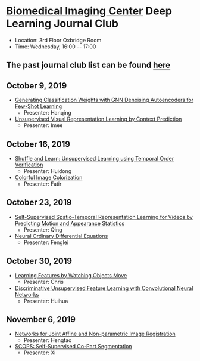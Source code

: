 
# [Biomedical Imaging Center](http://biotech.rpi.edu/centers/bic) Deep Learning Journal Club

* Location: 3rd Floor Oxbridge Room
* Time: Wednesday, 16:00 -- 17:00

## The past journal club list can be found [here](past_list.md)


## October 9, 2019

* [Generating Classification Weights with GNN Denoising Autoencoders for
Few-Shot Learning](http://openaccess.thecvf.com/content_CVPR_2019/papers/Gidaris_Generating_Classification_Weights_With_GNN_Denoising_Autoencoders_for_Few-Shot_Learning_CVPR_2019_paper.pdf)
	* Presenter: Hanqing
* [Unsupervised Visual Representation Learning by Context Prediction](https://arxiv.org/pdf/1505.05192.pdf)
  	* Presenter: Imee


## October 16, 2019

* [Shuffle and Learn: Unsupervised Learning using Temporal Order Verification](https://arxiv.org/pdf/1603.08561.pdf)
	* Presenter: Huidong
* [Colorful Image Colorization](https://arxiv.org/pdf/1603.08511.pdf)
  	* Presenter: Fatir


## October 23, 2019

* [Self-Supervised Spatio-Temporal Representation Learning for Videos by Predicting Motion and Appearance Statistics](https://arxiv.org/abs/1904.03597)
	* Presenter: Qing
* [Neural Ordinary Differential Equations](https://papers.nips.cc/paper/7892-neural-ordinary-differential-equations.pdf)
  	* Presenter: Fenglei


## October 30, 2019

* [Learning Features by Watching Objects Move](https://arxiv.org/abs/1612.06370)
	* Presenter: Chris
* [Discriminative Unsupervised Feature Learning with Convolutional Neural Networks](https://papers.nips.cc/paper/5548-discriminative-unsupervised-feature-learning-with-convolutional-neural-networks.pdf)
  	* Presenter: Huihua


## November 6, 2019

* [Networks for Joint Affine and Non-parametric Image Registration](http://openaccess.thecvf.com/content_CVPR_2019/papers/Shen_Networks_for_Joint_Affine_and_Non-Parametric_Image_Registration_CVPR_2019_paper.pdf)
	* Presenter: Hengtao
* [SCOPS: Self-Supervised Co-Part Segmentation](https://arxiv.org/abs/1905.01298)
  	* Presenter: Xi

